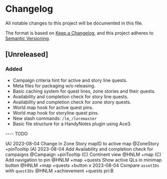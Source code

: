 # Changelog

All notable changes to this project will be documented in this file.

The format is based on [Keep a Changelog](https://keepachangelog.com/en/1.0.0/), and this project adheres to [Semantic Versioning](https://semver.org/spec/v2.0.0.html).

## [Unreleased]

### Added

- Campaign criteria hint for active and story line quests.
- Meta files for packaging w/o releasing.
- Basic caching system for quest lines, zone stories and their quests.
- Availability and completion check for story line quests.
- Availability and completion check for zone story quests.
- World map hook for active quest pins.
- World map hook for storyline quest pins.
- New slash commands: `/lm`, `/loremaster`
- Basic file structure for a HandyNotes plugin using Ace3.

---- TODO

(A) 2023-08-04 Change in Zone Story mapID to active map @ZoneStory +pinTooltip
(A) 2023-08-04 Add Availability and completion check for campaigns @Campaign +pinTooltip
(C) Continent view @HNLM +map
(C) Add navigation to pin @HNLM +map +quests
Show active QLs in minimap button @HNLM +map +quests +button
x 2023-08-04 Compare `assetIDs` with `questIDs` @HNLM +achievement +quests pri:B
